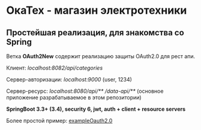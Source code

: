 <h1>ОкаТех - магазин электротехники</h1>

<h2>Простейшая реализация, для знакомства со Spring</h2>

Ветка <b>OAuth2New</b> содержит реализацию защиты OAuth2.0 для рест апи.

Клиент: <i>localhost:8082/api/categories</i>

Сервер-авторизации: <i>localhost:9000</i>  (user, 1234)

Сервер-ресурс: <i>localhost:8080/api/**    /data-api/**</i>  (основное приложение разрабатываемое в этом репозитории)

<b>SpringBoot 3.3+ (3.4), security 6, jwt, auth + client + resource servers</b>

Более простой пример: [exampleOauth2.0](https://github.com/slaav1k/exampleOauth2.0)
